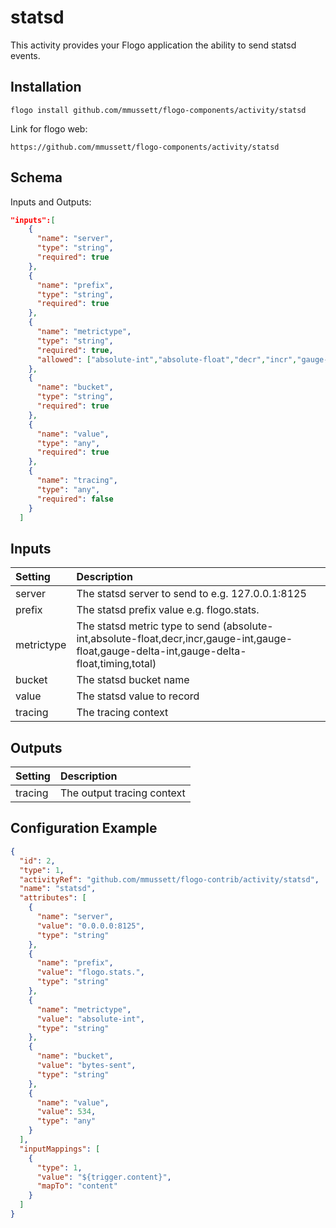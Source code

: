# statsd
This activity provides your Flogo application the ability to send statsd events.

## Installation

```
flogo install github.com/mmussett/flogo-components/activity/statsd
```

Link for flogo web:

```
https://github.com/mmussett/flogo-components/activity/statsd
```

## Schema
Inputs and Outputs:

```json
"inputs":[
    {
      "name": "server",
      "type": "string",
      "required": true
    },
    {
      "name": "prefix",
      "type": "string",
      "required": true
    },
    {
      "name": "metrictype",
      "type": "string",
      "required": true,
      "allowed": ["absolute-int","absolute-float","decr","incr","gauge-int","gauge-float","gauge-delta-int","gauge-delta-float","timing","total"]
    },
    {
      "name": "bucket",
      "type": "string",
      "required": true
    },
    {
      "name": "value",
      "type": "any",
      "required": true
    },
    {
      "name": "tracing",
      "type": "any",
      "required": false
    }
  ]
```

## Inputs
| Setting     | Description    |
|:------------|:---------------|
| server      | The statsd server to send to e.g. 127.0.0.1:8125 |
| prefix      | The statsd prefix value e.g. flogo.stats. |
| metrictype   | The statsd metric type to send (absolute-int,absolute-float,decr,incr,gauge-int,gauge-float,gauge-delta-int,gauge-delta-float,timing,total) |
| bucket        | The statsd bucket name |
| value    | The statsd value to record |
| tracing     | The tracing context |

## Outputs
| Setting     | Description    |
|:------------|:---------------|
| tracing     | The output tracing context |

## Configuration Example
```json
{
  "id": 2,
  "type": 1,
  "activityRef": "github.com/mmussett/flogo-contrib/activity/statsd",
  "name": "statsd",
  "attributes": [
    {
      "name": "server",
      "value": "0.0.0.0:8125",
      "type": "string"
    },
    {
      "name": "prefix",
      "value": "flogo.stats.",
      "type": "string"
    },
    {
      "name": "metrictype",
      "value": "absolute-int",
      "type": "string"
    },
    {
      "name": "bucket",
      "value": "bytes-sent",
      "type": "string"
    },
    {
      "name": "value",
      "value": 534,
      "type": "any"
    }
  ],
  "inputMappings": [
    {
      "type": 1,
      "value": "${trigger.content}",
      "mapTo": "content"
    }
  ]
}
```
